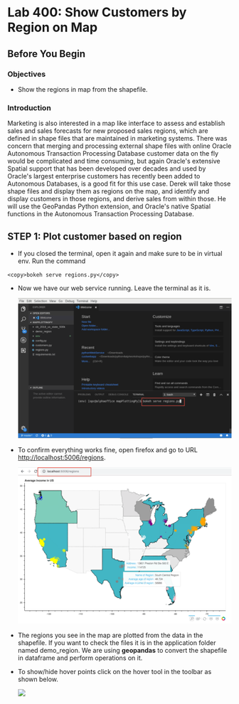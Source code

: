 # Lab 400: Show Customers by Region on Map

## Before You Begin
### Objectives
- Show the regions in map from the shapefile.

### Introduction

Marketing is also interested in a map like interface to assess and establish sales and sales forecasts for new proposed sales regions, which are defined in shape files that are maintained in marketing systems.  There was concern that merging and processing external shape files with online Oracle Autonomous Transaction Processing Database customer data on the fly would be complicated and time consuming, but again Oracle's extensive Spatial support that has been developed over decades and used by Oracle's largest enterprise customers has recently been added to Autonomous Databases, is a good fit for this use case.  Derek will take those shape files and display them as regions on the map, and identify and display customers in those regions, and derive sales from within those.  He will use the GeoPandas Python extension, and Oracle's native Spatial functions in the Autonomous Transaction Processing Database.

## **STEP 1:** Plot customer based on region

- If you closed the terminal, open it again and make sure to be in virtual env. Run the command
```
<copy>bokeh serve regions.py</copy>
```

- Now we have our web service running. Leave the terminal as it is.

  ![](images/4/1.png " ")

- To confirm everything works fine, open firefox and go to URL [http://localhost:5006/regions](http://localhost:5006/regions).

  ![](images/4/3.png " ")

- The regions you see in the map are plotted from the data in the shapefile. If you want to check the files it is in the application folder named demo_region. We are using **geopandas** to convert the shapefile in dataframe and perform operations on it.

- To show/hide hover points click on the hover tool in the toolbar as shown below.
 
  ![](images/402.png " ")

